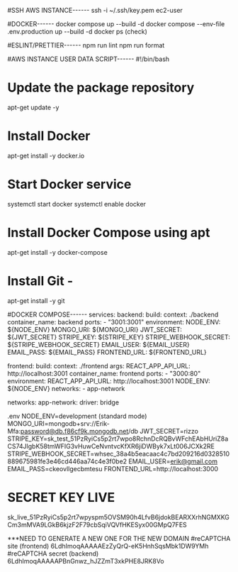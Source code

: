 #SSH AWS INSTANCE------
ssh -i ~/.ssh/key.pem ec2-user

#DOCKER------
docker compose up --build -d
docker compose --env-file .env.production up --build -d
docker ps (check)

#ESLINT/PRETTIER------
npm run lint
npm run format

#AWS INSTANCE USER DATA SCRIPT------
#!/bin/bash
# Update the package repository
apt-get update -y

# Install Docker
apt-get install -y docker.io

# Start Docker service
systemctl start docker
systemctl enable docker

# Install Docker Compose using apt
apt-get install -y docker-compose

# Install Git -
apt-get install -y git

#DOCKER COMPOSE------
services:
  backend:
    build:
      context: ./backend
    container_name: backend
    ports:
      - "3001:3001"
    environment:
      NODE_ENV: ${NODE_ENV} 
      MONGO_URI: ${MONGO_URI}
      JWT_SECRET: ${JWT_SECRET}
      STRIPE_KEY: ${STRIPE_KEY}
      STRIPE_WEBHOOK_SECRET: ${STRIPE_WEBHOOK_SECRET}
      EMAIL_USER: ${EMAIL_USER}
      EMAIL_PASS: ${EMAIL_PASS}
      FRONTEND_URL: ${FRONTEND_URL}

  frontend:
    build:
      context: ./frontend
      args:
        REACT_APP_API_URL: http://localhost:3001
    container_name: frontend
    ports:
      - "3000:80"
    environment:
        REACT_APP_API_URL: http://localhost:3001
        NODE_ENV: ${NODE_ENV}
    networks:
      - app-network

networks:
  app-network:
    driver: bridge


.env
NODE_ENV=development (standard mode)
MONGO_URI=mongodb+srv://Erik-Mfa:password@db.f86cf9k.mongodb.net/db
JWT_SECRET=rizzo
STRIPE_KEY=sk_test_51PzRyiCs5p2rt7wpo8RchnDcRQBvWFchEAbHUriZ8aCS74JlgbK58tmWFIG3vHuwCeNvntvcKfXR6jiDWByk7xLt006JCXk2RE
STRIPE_WEBHOOK_SECRET=whsec_38a4b5eacaac4c7bd209216d0328510889675981fe3e46cd446aa74c4e3f0be2
EMAIL_USER=erik@gmail.com   
EMAIL_PASS=ckeovllgecbmtesu
FRONTEND_URL=http://localhost:3000

# SECRET KEY LIVE
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

***NEED TO GENERATE A NEW ONE FOR THE NEW DOMAIN
#reCAPTCHA site (frontend)
6LdhImoqAAAAAEzZyQrQ-eK5HnhSqsMbk1DW9YMh
#reCAPTCHA secret (backend)
6LdhImoqAAAAAPBnGnwz_hJZZmT3xkPHE8JRK8Vo